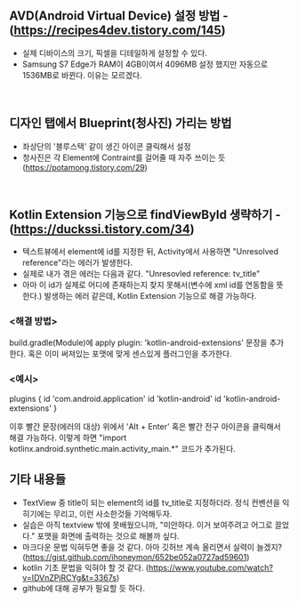 ## AVD(Android Virtual Device) 설정 방법 - (https://recipes4dev.tistory.com/145)
- 실제 디바이스의 크기, 픽셀을 디테일하게 설정할 수 있다.
- Samsung S7 Edge가 RAM이 4GB이여서 4096MB 설정 했지만 자동으로 1536MB로 바뀐다. 이유는 모르겠다.
<br>

## 디자인 탭에서 Blueprint(청사진) 가리는 방법
- 좌상단의 '블루스택' 같이 생긴 아이콘 클릭해서 설정
- 청사진은 각 Element에 Contraint를 걸어줄 때 자주 쓰이는 듯 (https://potamong.tistory.com/29)
<br>

## Kotlin Extension 기능으로 findViewById 생략하기 - (https://duckssi.tistory.com/34)
- 텍스트뷰에서 element에 id를 지정한 뒤, Activity에서 사용하면 "Unresolved reference"라는 에러가 발생한다.
- 실제로 내가 겪은 에러는 다음과 같다. "Unresovled reference: tv_title"
- 아마 이 id가 실제로 어디에 존재하는지 찾지 못해서(변수에 xml id를 연동함을 뜻한다.) 발생하는 에러 같은데, Kotlin Extension 기능으로 해결 가능하다.

### <해결 방법>
build.gradle(Module)에 apply plugin: 'kotlin-android-extensions' 문장을 추가한다.
혹은 이미 써져있는 포맷에 맞게 센스있게 플러그인을 추가한다.

### <예시>
plugins {
    id 'com.android.application'
    id 'kotlin-android'
    id 'kotlin-android-extensions'
}

이후 빨간 문장(에러의 대상) 위에서 'Alt + Enter' 혹은 빨간 전구 아이콘을 클릭해서 해결 가능하다.
이렇게 하면 "import kotlinx.android.synthetic.main.activity_main.*" 코드가 추가된다.
<br>

## 기타 내용들
- TextView 중 title이 되는 element의 id를 tv_title로 지정하더라. 정식 컨벤션을 익히기에는 무리고, 이런 사소한것들 기억해두자.
- 실습은 아직 textview 밖에 못배웠으니까, "미안하다. 이거 보여주려고 어그로 끌었다." 포맷을 화면에 출력하는 것으로 해볼까 싶다.
- 마크다운 문법 익혀두면 좋을 것 같다. 아마 깃허브 계속 올리면서 실력이 늘겠지? (https://gist.github.com/ihoneymon/652be052a0727ad59601)
- kotlin 기초 문법을 익혀야 할 것 같다. (https://www.youtube.com/watch?v=IDVnZPjRCYg&t=3367s)
- github에 대해 공부가 필요할 듯 하다.
